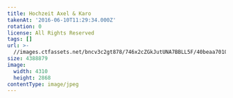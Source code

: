 ```yaml
---
title: Hochzeit Axel & Karo
takenAt: '2016-06-10T11:29:34.000Z'
rotation: 0
license: All Rights Reserved
tags: []
url: >-
  //images.ctfassets.net/bncv3c2gt878/746x2cZGkJutUNA7BBLL5F/40beaa7010e49079382186bebc733834/hochzeit-axel--karo_28099909371_o
size: 4388879
image:
  width: 4310
  height: 2868
contentType: image/jpeg
---
```


